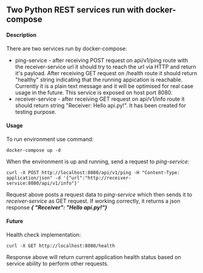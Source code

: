 ## Two Python REST services run with docker-compose

#### Description

There are two services run by docker-compose:
- ping-service - after receiving POST request on api/v1/ping route with the receiver-service url it should try to reach the url via HTTP and return it's payload. 
  After receiving GET request on /health route it should return "healthy" string indicating that the running appication is reachable. 
  Currently it is a plain text message and it will be optimised for real case usage in the future.
  This service is exposed on host port 8080.
- receiver-service - after receiving GET request on api/v1/info route it should return string "Receiver: Hello api.py!". It has been created for testing purpose.

#### Usage

To run environment use command:

`docker-compose up -d`

When the environment is up and running, send a request to *ping-service*:

`curl -X POST http://localhost:8080/api/v1/ping -H "Content-Type: application/json" -d '{"url":"http://receiver-service:8080/api/v1/info"}'`

Request above posts a request data to *ping-service* which then sends it to *receiver-service* as GET request.
If working correctly, it returns a json response ***{ "Receiver": "Hello api.py!"}***

#### Future

Health check implementation:

`curl -X GET http://localhost:8080/health`

Response above will return current application health status based on service ability to perform other requests.
